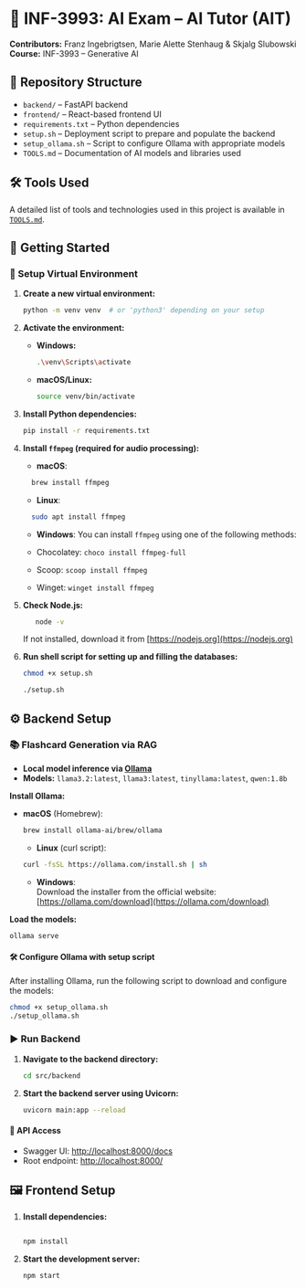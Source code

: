 # 🧠 INF-3993: AI Exam – AI Tutor (AIT)

**Contributors:** Franz Ingebrigtsen, Marie Alette Stenhaug & Skjalg Slubowski  
**Course:** INF-3993 – Generative AI

## 📁 Repository Structure

- `backend/` – FastAPI backend
- `frontend/` – React-based frontend UI
- `requirements.txt` – Python dependencies
- `setup.sh` – Deployment script to prepare and populate the backend
- `setup_ollama.sh` – Script to configure Ollama with appropriate models
- `TOOLS.md` – Documentation of AI models and libraries used

## 🛠️ Tools Used

A detailed list of tools and technologies used in this project is available in [`TOOLS.md`](TOOLS.md).

## 🚀 Getting Started

### 🔧 Setup Virtual Environment

1. **Create a new virtual environment:**

   ```bash
   python -m venv venv  # or 'python3' depending on your setup
   ```

2. **Activate the environment:**

   - **Windows:**

     ```bash
     .\venv\Scripts\activate
     ```

   - **macOS/Linux:**

     ```bash
     source venv/bin/activate
     ```

3. **Install Python dependencies:**

   ```bash
   pip install -r requirements.txt
   ```

4. **Install `ffmpeg` (required for audio processing):**

   - **macOS**:

   ```bash
     brew install ffmpeg
   ```

   - **Linux**:

   ```bash
     sudo apt install ffmpeg
   ```

   - **Windows**: You can install `ffmpeg` using one of the following methods:

   - Chocolatey: `choco install ffmpeg-full`
   - Scoop: `scoop install ffmpeg`
   - Winget: `winget install ffmpeg`

5. **Check Node.js:**

   ```bash
      node -v
   ```

   If not installed, download it from [https://nodejs.org](https://nodejs.org)

6. **Run shell script for setting up and filling the databases:**

   ```bash
   chmod +x setup.sh
   ```

   ```bash
   ./setup.sh
   ```

## ⚙️ Backend Setup

### 📚 Flashcard Generation via RAG

- **Local model inference via [Ollama](https://ollama.com/)**
- **Models:** `llama3.2:latest`, `llama3:latest`, `tinyllama:latest`, `qwen:1.8b`

**Install Ollama:**

- **macOS** (Homebrew):

  ```bash
  brew install ollama-ai/brew/ollama
  ```

  - **Linux** (curl script):

  ```bash
  curl -fsSL https://ollama.com/install.sh | sh
  ```

  - **Windows**:  
    Download the installer from the official website:  
    [https://ollama.com/download](https://ollama.com/download)

**Load the models:**

```bash
ollama serve
```

#### 🛠️ Configure Ollama with setup script

After installing Ollama, run the following script to download and configure the models:

```bash
chmod +x setup_ollama.sh
./setup_ollama.sh
```

### ▶️ Run Backend

1. **Navigate to the backend directory:**

   ```bash
   cd src/backend
   ```

2. **Start the backend server using Uvicorn:**

   ```bash
   uvicorn main:app --reload
   ```

#### 📡 API Access

- Swagger UI: [http://localhost:8000/docs](http://localhost:8000/docs)
- Root endpoint: [http://localhost:8000/](http://localhost:8000/)

## 🖼️ Frontend Setup

1. **Install dependencies:**

   ```bash

   npm install
   ```

2. **Start the development server:**

   ```bash
   npm start
   ```
